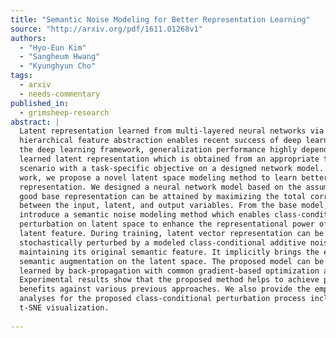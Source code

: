 ```yaml
---
title: "Semantic Noise Modeling for Better Representation Learning"
source: "http://arxiv.org/pdf/1611.01268v1"
authors:
  - "Hyo-Eun Kim"
  - "Sangheum Hwang"
  - "Kyunghyun Cho"
tags:
  - arxiv
  - needs-commentary
published_in:
  - grimsheep-research
abstract: |
  Latent representation learned from multi-layered neural networks via
  hierarchical feature abstraction enables recent success of deep learning. Under
  the deep learning framework, generalization performance highly depends on the
  learned latent representation which is obtained from an appropriate training
  scenario with a task-specific objective on a designed network model. In this
  work, we propose a novel latent space modeling method to learn better latent
  representation. We designed a neural network model based on the assumption that
  good base representation can be attained by maximizing the total correlation
  between the input, latent, and output variables. From the base model, we
  introduce a semantic noise modeling method which enables class-conditional
  perturbation on latent space to enhance the representational power of learned
  latent feature. During training, latent vector representation can be
  stochastically perturbed by a modeled class-conditional additive noise while
  maintaining its original semantic feature. It implicitly brings the effect of
  semantic augmentation on the latent space. The proposed model can be easily
  learned by back-propagation with common gradient-based optimization algorithms.
  Experimental results show that the proposed method helps to achieve performance
  benefits against various previous approaches. We also provide the empirical
  analyses for the proposed class-conditional perturbation process including
  t-SNE visualization.
  
---
```

